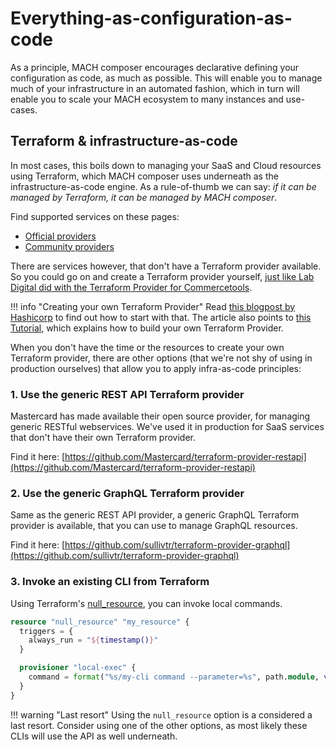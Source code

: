 # Everything-as-configuration-as-code

As a principle, MACH composer encourages declarative defining your
configuration as code, as much as possible. This will enable you to manage much
of your infrastructure in an automated fashion, which in turn will enable you to
scale your MACH ecosystem to many instances and use-cases.


## Terraform & infrastructure-as-code

In most cases, this boils down to managing your SaaS and Cloud resources using
Terraform, which MACH composer uses underneath as the infrastructure-as-code
engine. As a rule-of-thumb we can say: *if it can be managed by Terraform, it
can be managed by MACH composer*.

Find supported services on these pages:

- [Official providers](https://www.terraform.io/docs/providers/index.html)
- [Community providers](https://www.terraform.io/docs/providers/type/community-index.html)


There are services however, that don't have a Terraform provider available. So
you could go on and create a Terraform provider yourself, [just like Lab Digital
did with the Terraform Provider for Commercetools](https://blog.labdigital.nl/commercetools-terraform-a-match-made-in-heaven-1d7a48e4931b).


!!! info "Creating your own Terraform Provider"
    Read [this blogpost by Hashicorp](https://www.hashicorp.com/resources/creating-terraform-provider-for-anything)
    to find out how to start with that. The article also points to
    [this Tutorial](https://learn.hashicorp.com/collections/terraform/providers),
    which explains how to build your own Terraform Provider.


When you don't have the time or the resources to create your own Terraform
provider, there are other options (that we're not shy of using in production
ourselves) that allow you to apply infra-as-code principles:

### 1. Use the generic REST API Terraform provider

Mastercard has made available their open source provider, for managing generic
RESTful webservices. We've used it in production for SaaS services that don't
have their own Terraform provider.

Find it here: [https://github.com/Mastercard/terraform-provider-restapi](https://github.com/Mastercard/terraform-provider-restapi)


### 2. Use the generic GraphQL Terraform provider

Same as the generic REST API provider, a generic GraphQL Terraform provider is
available, that you can use to manage GraphQL resources.

Find it here: [https://github.com/sullivtr/terraform-provider-graphql](https://github.com/sullivtr/terraform-provider-graphql)


### 3. Invoke an existing CLI from Terraform

Using Terraform's [null_resource](https://registry.terraform.io/providers/hashicorp/null/latest/docs/resources/resource),
you can invoke local commands.

```terraform
resource "null_resource" "my_resource" {
  triggers = {
    always_run = "${timestamp()}"
  }

  provisioner "local-exec" {
    command = format("%s/my-cli command --parameter=%s", path.module, var.my_parameter)
  }
}
```

!!! warning "Last resort"
    Using the `null_resource` option is a considered a last resort. Consider
    using one of the other options, as most likely these CLIs will use the API
    as well underneath.
